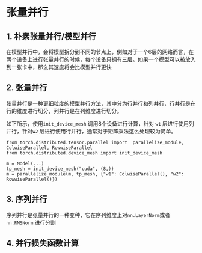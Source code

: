 # 张量并行

## 1. 朴素张量并行/模型并行

在模型并行中，会将模型拆分到不同的节点上，例如对于一个6层的网络而言，在两个设备上进行张量并行的时候，每个设备只拥有三层。如果一个模型可以被放入到一张卡中，那么其速度将会比模型并行更快


## 2. 张量并行

张量并行是一种更细粒度的模型并行方法，其中分为行并行和列并行，行并行是在行的维度进行切分，列并行是在列维度进行切分。

如下所示，使用`init_device_mesh` 调用8个设备进行计算，针对 `w1` 层进行使用列并行，针对`w2` 层进行使用行并行，通常对于矩阵乘法这么处理较为简单。

```python3
from torch.distributed.tensor.parallel import  parallelize_module, ColwiseParallel, RowwiseParallel
from torch.distributed.device_mesh import init_device_mesh

m = Model(...)
tp_mesh = init_device_mesh("cuda", (8,))
m = parallelize_module(m, tp_mesh, {"w1": ColwiseParallel(), "w2": RowwiseParallel()})
```

## 3. 序列并行

序列并行是张量并行的一种变种，它在序列维度上对`nn.LayerNorm`或者`nn.RMSNorm` 进行分割

## 4. 并行损失函数计算

